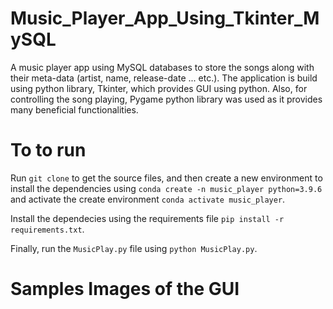 # Music_Player_App_Using_Tkinter_MySQL

A music player app using MySQL databases to store the songs along with their meta-data (artist, name, release-date ... etc.). The application is build using python library, Tkinter, which provides GUI using python. Also, for controlling the song playing, Pygame python library was used as it provides many beneficial functionalities.

# To to run

Run `git clone` to get the source files, and then create a new environment to install the dependencies using `conda create -n music_player python=3.9.6` and activate the create environment `conda activate music_player`.

Install the dependecies using the requirements file `pip install -r requirements.txt`.

Finally, run the `MusicPlay.py` file using `python MusicPlay.py`.

# Samples Images of the GUI
